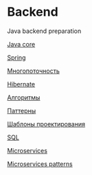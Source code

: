 # Backend
Java backend preparation

[Java core](https://github.com/a184ot/backend/blob/main/library/JAVA_CORE.md)

[Spring]()

[Многопоточность]()

[Hibernate]()

[Алгоритмы]()

[Паттерны]()

[Шаблоны проектирования]()

[SQL]()

[Microservices]()

[Microservices patterns]()


